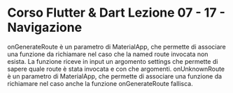 # Corso Flutter & Dart Lezione 07 - 17 - Navigazione

onGenerateRoute è un parametro di MaterialApp, che permette di associare una 
funzione da richiamare nel caso che la named route invocata non esista.
La funzione riceve in input un argomento settings che permette di sapere 
quale route è stata invocata e con che argomenti.
onUnknownRoute è un parametro di MaterialApp, che permette di associare una 
funzione da richiamare nel caso anche la funzione onGenerateRoute fallisca.